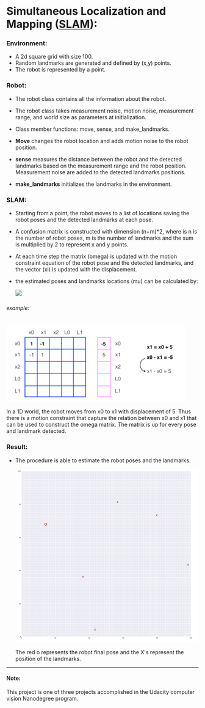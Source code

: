 # Simultaneous Localization and Mapping ([SLAM](https://en.wikipedia.org/wiki/Simultaneous_localization_and_mapping)):

### Environment:
* A 2d square grid with size 100.
* Random landmarks are generated and defined by (x,y) points.
* The robot is represented by a point.

### Robot:
* The robot class contains all the information about the robot.

* The robot class takes measurement noise, motion noise, measurement range, and world size as parameters at initialization.

* Class member functions: move, sense, and make_landmarks.

* **Move** changes the robot location and adds motion noise to the robot position.

* **sense** measures the distance between the robot and the detected landmarks based on the measurement range and the robot position. Measurement noise are added to the detected landmarks positions.

* **make_landmarks** initializes the landmarks in the environment.
### SLAM:
* Starting from a point, the robot moves to a list of locations saving the robot poses and the detected landmarks at each pose.

* A confusion matrix is constructed with dimension (n+m)*2,
where is n is the number of robot poses, m is the number of landmarks and the sum is multiplied by 2 to represent x and y points.

* At each time step the matrix (omega) is updated with the motion constraint equation of the robot pose and the detected landmarks, and the vector (xi) is updated with the displacement.

* the estimated poses and landmarks locations (mu) can be calculated by:

    <img src="https://render.githubusercontent.com/render/math?math=\mu = \Omega ^{-1} *x_i">


###### example:  

  ![slam](images/slam1D.PNG)

  In a 1D world, the robot moves from x0 to x1 with displacement of 5. Thus there is a motion constraint that capture the relation between x0 and x1 that can be used to construct the omega matrix.
The matrix is up for every pose and landmark detected.

### Result:
* The procedure is able to estimate the robot poses and the landmarks.

  ![estimated values](images/estimated.PNG)

  The red o represents the robot final pose and the X's represent the position of the landmarks.

___
#### Note:
This project is one of three projects accomplished in the Udacity computer vision Nanodegree program.

